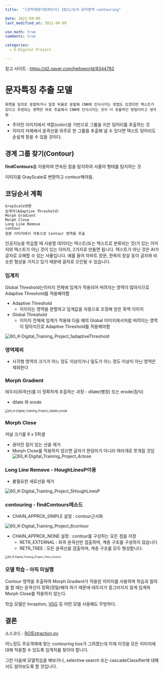 ```yaml
---
title:  "[전력계량기OCR인식] 2021/9/9 문자영역 contouring"

date: 2021-09-09
last_modified_at: 2021-09-09

use_math: true
comments: true

categories:
  - K-Digital Project

---
```

참고 사이트 : https://d2.naver.com/helloworld/8344782



# 문자특징 추출 모델

`화면을 임의로 분할하거나 일정 비율로 분할해 CNN에 인식시키는 방법도 있겠지만 텍스트가 있다고 추정되는 영역만 바로 추출해서 CNN에 인식시키는 것이 더 효율적인 방법이라고 생각됨`



- 주어진 이미지에서 색깔(color)을 기반으로 그룹을 지은 덩어리를 추출하는 것
- 이미지 자체에서 윤곽선을 위주로 한 그룹을 추출해 낼 수 있다면 텍스트 덩어리도 손쉽게 찾을 수 있을 것이다.









## 경계 그룹 찾기(Contour)

**findContours**를 이용하여 연속된 점을 탐지하여 사물의 형태를 탐지하는 것

이미지를 GrayScale로 변환하고 contour해야됨.



## 코딩순서 계획

```
GrayScale변환
임계치(Adaptive Threshold)
Morph Gradient
Morph Close
Long Line Remove
contour
원본 이미지에서 자동으로 Contour 영역을 추출
```

인공지능을 학습할 때 사용할 데이터는 텍스트(또는 텍스트로 분류되는 것)가 있는 이미지와 텍스트가 아닌 것이 있는 이미지, 2가지로 만들면 됩니다.  텍스트가 아닌 것은 AI가 글자로 오해할 수 있는 사물입니다. 예를 들어 아파트 창문, 한옥의 창살 등이 글자와 비슷한 형상을 가지고 있기 때문에 글자로 오인될 수 있습니다.



### 임계치

Global Threshold는이미지 전체에 임계가 적용되어 버려지는 영역이 많아지므로 Adaptive Threshold를 적용해야함

- Adaptive Threshold
  - 이미지는 영역을 분할하고 임계값을 자동으로 조정해 얻은 흑백 이미지
- Global Threshold
  - 이미지 전체에 임계가 적용돼 다음 예의 Global 이미지에서처럼 버려지는 영역이 많아지므로 Adaptive Threshold를 적용해야함

![60_K-Digital_Training_Project_1adaptiveThreshold](\assets\images\60_K-Digital_Training_Project_1adaptiveThreshold.jpg)

### 영역제외

- 사각형 영역의 크기가 어느 정도 이상이거나 밀도가 어느 정도 이상이 아닌 영역은 제외한다



### Morph Gradient

테두리(외곽선)를 더 정확하게 추출하는 과정 - dilate(팽창) 또는 erode(침식)

- dilate 와 erode

<img src="\assets\images\60_K-Digital_Training_Project_2dilate_erode.png" alt="60_K-Digital_Training_Project_2dilate_erode" style="zoom:67%;" />



### Morph Close

커널 크기를 9 x 5픽셀

- 끊어진 점이 있는 선을 제거
- Morph Close를 적용하지 않으면 글자가 한덩이가 아니라 여러개로 쪼개질 것임
  ![60_K-Digital_Training_Project_4close](\assets\images\60_K-Digital_Training_Project_4close.jpg)



### Long Line Remove - HoughLinesP이용

- 불필요한 세로선을 제거

![60_K-Digital_Training_Project_5HoughLinesP](\assets\images\60_K-Digital_Training_Project_5HoughLinesP.jpg)

### contouring - findContours메소드

- CHAIN_APPROX_SIMPLE 설정 : contour근사화

![60_K-Digital_Training_Project_6contour](\assets\images\60_K-Digital_Training_Project_6contour.jpg)

- CHAIN_APPROX_NONE 설정 : contour를 구성하는 모든 점을 저장
  - RETR_EXTERNAL : 외곽 윤곽선만 검출하며, 계층 구조를 구성하지 않습니다
  - RETR_TREE : 모든 윤곽선을 검출하며, 계층 구조를 모두 형성합니다. 

<img src="\assets\images\60_K-Digital_Training_Project_7rect_contour.png" alt="60_K-Digital_Training_Project_7rect_contour" style="zoom:60%;" />





### 모델 학습 - 아직 미실행

 Contour 영역을 추출하여 Morph Gradient가 적용된 이미지를 사용하며 학습과 질의를 할 때는 윤곽선이 정확(정밀)해야 하기 때문에 테두리가 뭉그러지지 않게 임계와 Morph Close를 적용하지 않는다.

학습 모델은 Inception, [VGG](http://www.robots.ox.ac.uk/~vgg/research/very_deep/) 등 어떤 모델 사용해도 무방하다.







## 결론

소스코드 : [ROIExtraction.py](https://github.com/2SEHI/OCR-Text-Detection/tree/main/preprocessing/ROIExtraction.py)

어느정도 주요객체에 맞는 contouring box가 그려졌는데 이제 이것을 모든 이미지에 대해 적용할 수 있도록 임계치를 찾아야 합니다. 

그런 다음에 모델학습을 해보거나, selective search 또는 cascadeClassifier에 대해서도 알아보도록 할 것입니다.
